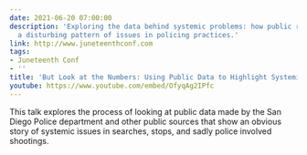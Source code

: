 ```yaml
---
date: 2021-06-20 07:00:00
description: 'Exploring the data behind systemic problems: how public records reveal
  a disturbing pattern of issues in policing practices.'
link: http://www.juneteenthconf.com
tags:
- Juneteenth Conf
- ''
title: 'But Look at the Numbers: Using Public Data to Highlight Systemic Problems'
youtube: https://www.youtube.com/embed/OfyqAg2IPfc
---
```


This talk explores the process of looking at public data made by the San Diego Police department and other public sources that show an obvious story of systemic issues in searches, stops, and sadly police involved shootings.
